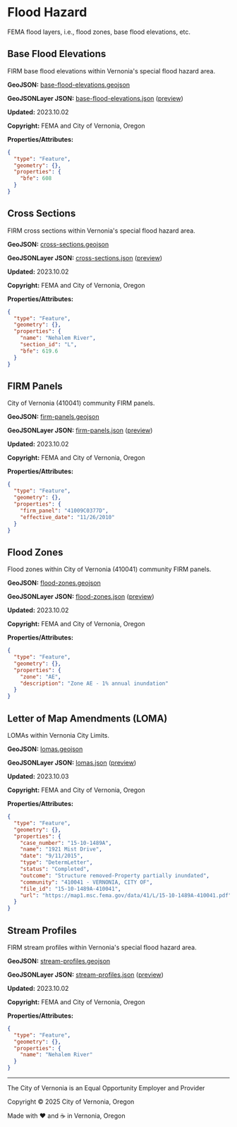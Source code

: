 # Flood Hazard

FEMA flood layers, i.e., flood zones, base flood elevations, etc.

## Base Flood Elevations

FIRM base flood elevations within Vernonia's special flood hazard area.

**GeoJSON:** [base-flood-elevations.geojson](base-flood-elevations.geojson)

**GeoJSONLayer JSON:** [base-flood-elevations.json](base-flood-elevations.json) ([preview](../preview.html?geojson=https%3A%2F%2Fcityofvernonia.github.io%2Fgeospatial-data%2Fflood-hazard%2Fbase-flood-elevations.json))

**Updated:** 2023.10.02

**Copyright:** FEMA and City of Vernonia, Oregon

**Properties/Attributes:**

```json
{
  "type": "Feature",
  "geometry": {},
  "properties": {
    "bfe": 608
  }
}
```

## Cross Sections

FIRM cross sections within Vernonia's special flood hazard area.

**GeoJSON:** [cross-sections.geojson](cross-sections.geojson)

**GeoJSONLayer JSON:** [cross-sections.json](cross-sections.json) ([preview](../preview.html?geojson=https%3A%2F%2Fcityofvernonia.github.io%2Fgeospatial-data%2Fflood-hazard%2Fcross-sections.json))

**Updated:** 2023.10.02

**Copyright:** FEMA and City of Vernonia, Oregon

**Properties/Attributes:**

```json
{
  "type": "Feature",
  "geometry": {},
  "properties": {
    "name": "Nehalem River",
    "section_id": "L",
    "bfe": 619.6
  }
}
```

## FIRM Panels

City of Vernonia (410041) community FIRM panels.

**GeoJSON:** [firm-panels.geojson](firm-panels.geojson)

**GeoJSONLayer JSON:** [firm-panels.json](firm-panels.json) ([preview](../preview.html?geojson=https%3A%2F%2Fcityofvernonia.github.io%2Fgeospatial-data%2Fflood-hazard%2Ffirm-panels.json))

**Updated:** 2023.10.02

**Copyright:** FEMA and City of Vernonia, Oregon

**Properties/Attributes:**

```json
{
  "type": "Feature",
  "geometry": {},
  "properties": {
    "firm_panel": "41009C0377D",
    "effective_date": "11/26/2010"
  }
}
```

## Flood Zones

Flood zones within City of Vernonia (410041) community FIRM panels.

**GeoJSON:** [flood-zones.geojson](flood-zones.geojson)

**GeoJSONLayer JSON:** [flood-zones.json](flood-zones.json) ([preview](../preview.html?geojson=https%3A%2F%2Fcityofvernonia.github.io%2Fgeospatial-data%2Fflood-hazard%2Fflood-zones.json))

**Updated:** 2023.10.02

**Copyright:** FEMA and City of Vernonia, Oregon

**Properties/Attributes:**

```json
{
  "type": "Feature",
  "geometry": {},
  "properties": {
    "zone": "AE",
    "description": "Zone AE - 1% annual inundation"
  }
}
```

## Letter of Map Amendments (LOMA)

LOMAs within Vernonia City Limits.

**GeoJSON:** [lomas.geojson](lomas.geojson)

**GeoJSONLayer JSON:** [lomas.json](lomas.json) ([preview](../preview.html?geojson=https%3A%2F%2Fcityofvernonia.github.io%2Fgeospatial-data%2Fflood-hazard%2Flomas.json))

**Updated:** 2023.10.03

**Copyright:** FEMA and City of Vernonia, Oregon

**Properties/Attributes:**

```json
{
  "type": "Feature",
  "geometry": {},
  "properties": {
    "case_number": "15-10-1489A",
    "name": "1921 Mist Drive",
    "date": "9/11/2015",
    "type": "DetermLetter",
    "status": "Completed",
    "outcome": "Structure removed-Property partially inundated",
    "community": "410041 - VERNONIA, CITY OF",
    "file_id": "15-10-1489A-410041",
    "url": "https://map1.msc.fema.gov/data/41/L/15-10-1489A-410041.pdf"
  }
}
```

## Stream Profiles

FIRM stream profiles within Vernonia's special flood hazard area.

**GeoJSON:** [stream-profiles.geojson](stream-profiles.geojson)

**GeoJSONLayer JSON:** [stream-profiles.json](stream-profiles.json) ([preview](../preview.html?geojson=https%3A%2F%2Fcityofvernonia.github.io%2Fgeospatial-data%2Fflood-hazard%2Fstream-profiles.json))

**Updated:** 2023.10.02

**Copyright:** FEMA and City of Vernonia, Oregon

**Properties/Attributes:**

```json
{
  "type": "Feature",
  "geometry": {},
  "properties": {
    "name": "Nehalem River"
  }
}
```

---

The City of Vernonia is an Equal Opportunity Employer and Provider

Copyright © 2025 City of Vernonia, Oregon

Made with :heart: and :coffee: in Vernonia, Oregon
